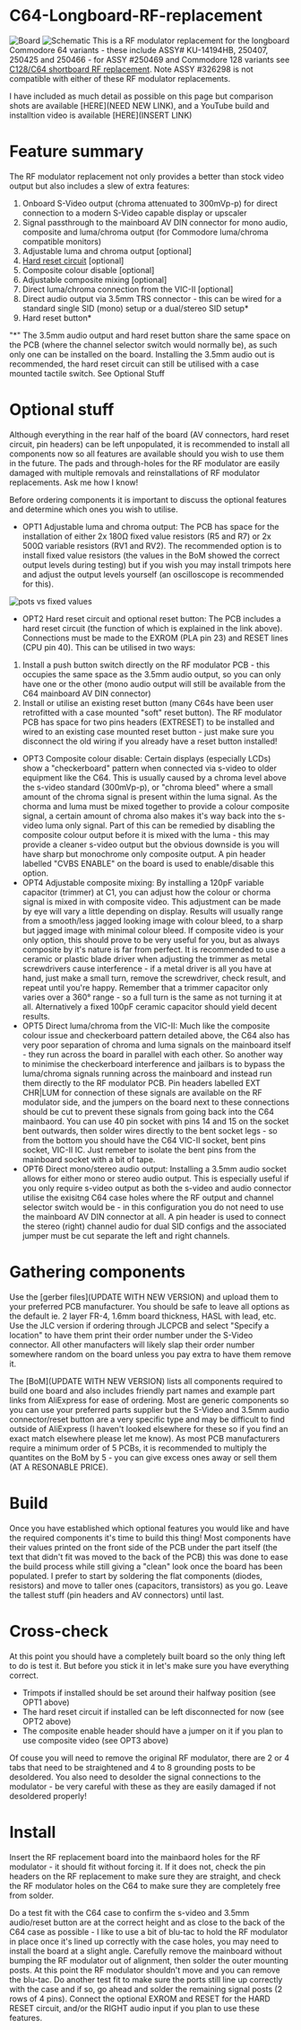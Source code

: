 # C64-Longboard-RF-replacement

![Board](https://github.com/TheRetroChannel/C64-Longboard-RF-replacement/blob/main/Images/C64LB%20RF%20FULL.png)
![Schematic](https://github.com/TheRetroChannel/C64-Longboard-RF-replacement/blob/main/Images/Schematic_C64%20LONGBOARD%20RF%20MOD%20REPLACEMENT.png)
This is a RF modulator replacement for the longboard Commodore 64 variants - these include ASSY# KU-14194HB, 250407, 250425 and 250466 - for ASSY #250469 and Commodore 128 variants see [C128/C64 shortboard RF replacement](https://github.com/TheRetroChannel/C128-C64-Shortboard-RF-replacement). Note ASSY #326298 is not compatible with either of these RF modulator replacements.

I have included as much detail as possible on this page but comparison shots are available [HERE](NEED NEW LINK), and a YouTube build and installtion video is available [HERE](INSERT LINK)

# Feature summary
The RF modulator replacement not only provides a better than stock video output but also includes a slew of extra features:
1. Onboard S-Video output (chroma attenuated to 300mVp-p) for direct connection to a modern S-Video capable display or upscaler
2. Signal passthrough to the mainboard AV DIN connector for mono audio, composite and luma/chroma output (for Commodore luma/chroma compatible monitors)
3. Adjustable luma and chroma output [optional]
4. [Hard reset circuit](https://ist.uwaterloo.ca/~schepers/MJK/hard_reset.html) [optional]
5. Composite colour disable [optional]
6. Adjustable composite mixing [optional]
7. Direct luma/chroma connection from the VIC-II [optional]
8. Direct audio output via 3.5mm TRS connector - this can be wired for a standard single SID (mono) setup or a dual/stereo SID setup*
9. Hard reset button*

"*" The 3.5mm audio output and hard reset button share the same space on the PCB (where the channel selector switch would normally be), as such only one can be installed on the board. Installing the 3.5mm audio out is recommended, the hard reset circuit can still be utilised with a case mounted tactile switch. See Optional Stuff

# Optional stuff
Although everything in the rear half of the board (AV connectors, hard reset circuit, pin headers) can be left unpopulated, it is recommended to install all components now so all features are available should you wish to use them in the future. The pads and through-holes for the RF modulator are easily damaged with multiple removals and reinstallations of RF modulator replacements. Ask me how I know!

Before ordering components it is important to discuss the optional features and determine which ones you wish to utilise.
* OPT1 Adjustable luma and chroma output: The PCB has space for the installation of either 2x 180Ω fixed value resistors (R5 and R7) or 2x 500Ω variable resistors (RV1 and RV2). The recommended option is to install fixed value resistors (the values in the BoM showed the correct output levels during testing) but if you wish you may install trimpots here and adjust the output levels yourself (an oscilloscope is recommended for this). 

![pots vs fixed values](https://github.com/TheRetroChannel/C64-Longboard-RF-replacement/blob/main/Images/pots%20vs%20fixed.png)

* OPT2 Hard reset circuit and optional reset button: The PCB includes a hard reset circuit (the function of which is explained in the link above). Connections must be made to the EXROM (PLA pin 23) and RESET lines (CPU pin 40). This can be utilised in two ways: 
1. Install a push button switch directly on the RF modulator PCB - this occupies the same space as the 3.5mm audio output, so you can only have one or the other (mono audio output will still be available from the C64 mainboard AV DIN connector)
2. Install or utilise an existing reset button (many C64s have been user retrofitted with a case mounted "soft" reset button). The RF modulator PCB has space for two pins headers (EXTRESET) to be installed and wired to an existing case mounted reset button - just make sure you disconnect the old wiring if you already have a reset button installed!
* OPT3 Composite colour disable: Certain displays (especially LCDs) show a "checkerboard" pattern when connected via s-video to older equipment like the C64. This is usually caused by a chroma level above the s-video standard (300mVp-p), or "chroma bleed" where a small amount of the chroma signal is present within the luma signal. As the chorma and luma must be mixed together to provide a colour composite signal, a certain amount of chroma also makes it's way back into the s-video luma only signal. Part of this can be remedied by disabling the composite colour output before it is mixed with the luma - this may provide a cleaner s-video output but the obvious downside is you will have sharp but monochrome only composite output. A pin header labelled "CVBS ENABLE" on the board is used to enable/disable this option.
* OPT4 Adjustable composite mixing: By installing a 120pF variable capacitor (trimmer) at C1, you can adjust how the colour or chorma signal is mixed in with composite video. This adjustment can be made by eye will vary a little depending on display. Results will usually range from a smooth/less jagged looking image with colour bleed, to a sharp but jagged image with minimal colour bleed. If composite video is your only option, this should prove to be very useful for you, but as always composite by it's nature is far from perfect. It is recommended to use a ceramic or plastic blade driver when adjusting the trimmer as metal screwdrivers cause interference - if a metal driver is all you have at hand, just make a small turn, remove the screwdriver, check result, and repeat until you're happy. Remember that a trimmer capacitor only varies over a 360° range - so a full turn is the same as not turning it at all. Alternatively a fixed 100pF ceramic capacitor should yield decent results.
* OPT5 Direct luma/chroma from the VIC-II: Much like the composite colour issue and checkerboard pattern detailed above, the C64 also has very poor separation of chroma and luma signals on the mainboard itself - they run across the board in parallel with each other. So another way to minimise the checkerboard interference and jailbars is to bypass the luma/chroma signals running across the mainboard and instead run them directly to the RF modulator PCB. Pin headers labelled EXT CHR|LUM for connection of these signals are available on the RF modulator side, and the jumpers on the board next to these connections should be cut to prevent these signals from going back into the C64 mainbaord. You can use 40 pin socket with pins 14 and 15 on the socket bent outwards, then solder wires directly to the bent socket legs - so from the bottom you should have the C64 VIC-II socket, bent pins socket, VIC-II IC. Just remeber to isolate the bent pins from the mainboard socket with a bit of tape.
* OPT6 Direct mono/stereo audio output: Installing a 3.5mm audio socket allows for either mono or stereo audio output. This is especially useful if you only require s-video output as both the s-video and audio connector utilise the exisitng C64 case holes where the RF output and channel selector switch would be - in this configuration you do not need to use the mainboard AV DIN connector at all. A pin header is used to connect the stereo (right) channel audio for dual SID configs and the associated jumper must be cut separate the left and right channels.
 
# Gathering components
Use the [gerber files](UPDATE WITH NEW VERSION) and upload them to your preferred PCB manufacturer. You should be safe to leave all options as the default ie. 2 layer FR-4, 1.6mm board thickness, HASL with lead, etc. Use the JLC version if ordering through JLCPCB and select "Specify a location" to have them print their order number under the S-Video connector. All other manufacters will likely slap their order number somewhere random on the board unless you pay extra to have them remove it.

The [BoM](UPDATE WITH NEW VERSION) lists all components required to build one board and also includes friendly part names and example part links from AliExpress for ease of ordering. Most are generic components so you can use your preferred parts supplier but the S-Video and 3.5mm audio connector/reset button are a very specific type and may be difficult to find outside of AliExpress (I haven't looked elsewhere for these so if you find an exact match elsewhere please let me know). As most PCB manufacturers require a minimum order of 5 PCBs, it is recommended to multiply the quantites on the BoM by 5 - you can give excess ones away or sell them (AT A RESONABLE PRICE). 

# Build
Once you have established which optional features you would like and have the required components it's time to build this thing! Most components have their values printed on the front side of the PCB under the part itself (the text that didn't fit was moved to the back of the PCB) this was done to ease the build process while still giving a "clean" look once the board has been populated. I prefer to start by soldering the flat components (diodes, resistors) and move to taller ones (capacitors, transistors) as you go. Leave the tallest stuff (pin headers and AV connectors) until last.

# Cross-check
At this point you should have a completely built board so the only thing left to do is test it. But before you stick it in let's make sure you have everything correct.
* Trimpots if installed should be set around their halfway position (see OPT1 above)
* The hard reset circuit if installed can be left disconnected for now (see OPT2 above)
* The composite enable header should have a jumper on it if you plan to use composite video (see OPT3 above)

Of couse you will need to remove the original RF modulator, there are 2 or 4 tabs that need to be straightened and 4 to 8 grounding posts to be desoldered. You also need to desolder the signal connections to the modulator - be very careful with these as they are easily damaged if not desoldered properly!

# Install
Insert the RF replacement board into the mainbaord holes for the RF modulator - it should fit without forcing it. If it does not, check the pin headers on the RF replacement to make sure they are straight, and check the RF modulator holes on the C64 to make sure they are completely free from solder. 

Do a test fit with the C64 case to confirm the s-video and 3.5mm audio/reset button are at the correct height and as close to the back of the C64 case as possible - I like to use a bit of blu-tac to hold the RF modulator in place once it's lined up correctly with the case holes, you may need to install the board at a slight angle. Carefully remove the mainboard without bumping the RF modulator out of alignment, then solder the outer mounting posts. At this point the RF modulator shouldn't move and you can remove the blu-tac. Do another test fit to make sure the ports still line up correctly with the case and if so, go ahead and solder the remaining signal posts (2 rows of 4 pins). Connect the optional EXROM and RESET for the HARD RESET circuit, and/or the RIGHT audio input if you plan to use these features.
